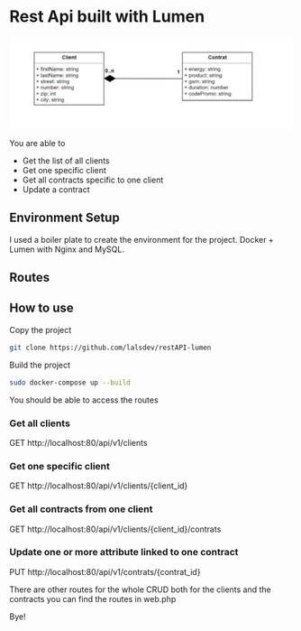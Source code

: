 # Rest Api built with Lumen

![tables](tables.jpeg)

You are able to

- Get the list of all clients
- Get one specific client
- Get all contracts specific to one client
- Update a contract

## Environment Setup

I used a boiler plate to create the environment for the project. Docker + Lumen with Nginx and MySQL.

## Routes

## How to use

Copy the project

```bash
git clone https://github.com/lalsdev/restAPI-lumen
```

Build the project

```bash
sudo docker-compose up --build
```

You should be able to access the routes

### Get all clients

GET http://localhost:80/api/v1/clients

### Get one specific client

GET http://localhost:80/api/v1/clients/{client_id}

### Get all contracts from one client

GET http://localhost:80/api/v1/clients/{client_id}/contrats

### Update one or more attribute linked to one contract

PUT http://localhost:80/api/v1/contrats/{contrat_id}

There are other routes for the whole CRUD both for the clients and the contracts you can find the routes in web.php

Bye!
